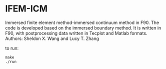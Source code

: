 # IFEM-ICM
Immersed finite element method-immersed continuum method in F90. 
The code is developed based on the immersed boundary method. 
It is written in F90, with postprocessing data written in Tecplot and Matlab formats.
Authors: Sheldon X. Wang and Lucy T. Zhang

to run:

```shell
make
./run
```

